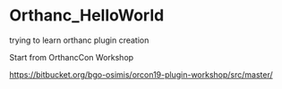 # Orthanc_HelloWorld
trying to learn orthanc plugin creation


Start from OrthancCon Workshop

https://bitbucket.org/bgo-osimis/orcon19-plugin-workshop/src/master/
